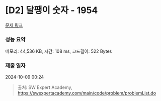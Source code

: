 # [D2] 달팽이 숫자 - 1954 

[문제 링크](https://swexpertacademy.com/main/code/problem/problemDetail.do?contestProbId=AV5PobmqAPoDFAUq) 

### 성능 요약

메모리: 44,536 KB, 시간: 108 ms, 코드길이: 522 Bytes

### 제출 일자

2024-10-09 00:24



> 출처: SW Expert Academy, https://swexpertacademy.com/main/code/problem/problemList.do